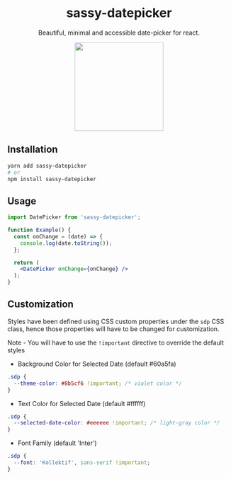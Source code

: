 <center>
  <h1>sassy-datepicker</h1>
  <p>Beautiful, minimal and accessible date-picker for react.</p>

  <img src="https://user-images.githubusercontent.com/54456279/141672075-4e289fd5-4234-465b-8596-d9f016be9f9d.jpg" height="200px" />
</center>

## Installation

```sh
yarn add sassy-datepicker
# or
npm install sassy-datepicker
```

## Usage

```jsx
import DatePicker from 'sassy-datepicker';

function Example() {
  const onChange = (date) => {
    console.log(date.toString());
  };

  return (
    <DatePicker onChange={onChange} />
  );
}
```

## Customization

Styles have been defined using CSS custom properties under the `sdp` CSS class, hence those properties will have to be changed for customization.

Note - You will have to use the `!important` directive to override the default styles

- Background Color for Selected Date (default #60a5fa)

```css
.sdp {
  --theme-color: #8b5cf6 !important; /* violet color */
}
```

- Text Color for Selected Date (default #ffffff)

```css
.sdp {
  --selected-date-color: #eeeeee !important; /* light-gray color */
}
```

- Font Family (default 'Inter')

```css
.sdp {
  --font: 'Kollektif', sans-serif !important;
}
```